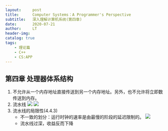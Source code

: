 ```yaml
---
layout:     post
title:      Computer Systems：A Programmer's Perspective
subtitle:   深入理解计算机系统(第四章)
date:       2020-07-21
author:     LT
header-img: 
catalog: true
tags:
    - 理论篇
    - C++
    - CS:APP
---
```


## 第四章 处理器体系结构
1. 不允许从一个内存地址直接传送到另一个内存地址。另外，也不允许将立即数传送到内存。
1. 流水线
    ![](https://cs-app-1300025586.cos.ap-nanjing.myqcloud.com/not-streamlined.png)
    ![](https://cs-app-1300025586.cos.ap-nanjing.myqcloud.com/streamlined.png)
2. 流水线的局限性(4.4.3)
    - 不一致的划分：运行时钟的速率是由最慢的阶段的延迟限制的。
    ![](https://cs-app-1300025586.cos.ap-nanjing.myqcloud.com/limitations.png)
    - 流水线过深，收益反而下降
